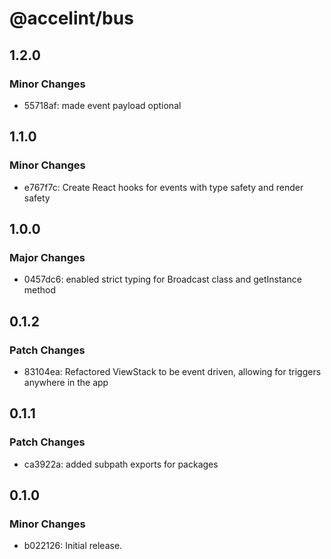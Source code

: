 # @accelint/bus

## 1.2.0

### Minor Changes

- 55718af: made event payload optional

## 1.1.0

### Minor Changes

- e767f7c: Create React hooks for events with type safety and render safety

## 1.0.0

### Major Changes

- 0457dc6: enabled strict typing for Broadcast class and getInstance method

## 0.1.2

### Patch Changes

- 83104ea: Refactored ViewStack to be event driven, allowing for triggers anywhere in the app

## 0.1.1

### Patch Changes

- ca3922a: added subpath exports for packages

## 0.1.0

### Minor Changes

- b022126: Initial release.
